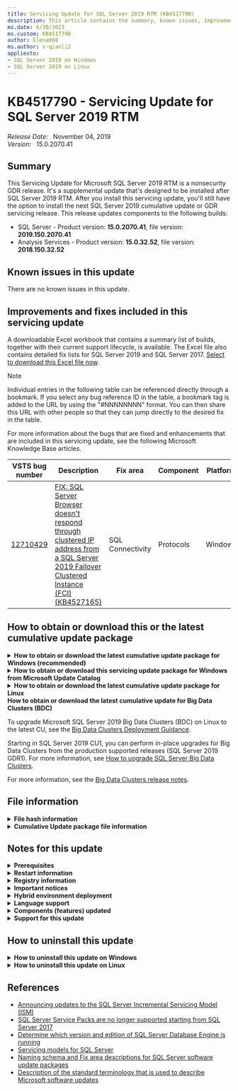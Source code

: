 ```yaml
---
title: Servicing Update for SQL Server 2019 RTM (KB4517790)
description: This article contains the summary, known issues, improvements, fixes and other information for SQL Server 2019 RTM servicing update (KB4517790).
ms.date: 6/30/2023
ms.custom: KB4517790
author: Elena068
ms.author: v-qianli2
appliesto:
- SQL Server 2019 on Windows
- SQL Server 2019 on Linux
---
```


# KB4517790 - Servicing Update for SQL Server 2019 RTM

_Release Date:_ &nbsp; November 04, 2019  
_Version:_ &nbsp; 15.0.2070.41

## Summary

This Servicing Update for Microsoft SQL Server 2019 RTM is a nonsecurity GDR release. It's a supplemental update that's designed to be installed after SQL Server 2019 RTM. After you install this servicing update, you'll still have the option to install the next SQL Server 2019 cumulative update or GDR servicing release. This release updates components to the following builds:

- SQL Server - Product version: **15.0.2070.41**, file version: **2019.150.2070.41**
- Analysis Services - Product version: **15.0.32.52**, file version: **2018.150.32.52**

## Known issues in this update

There are no known issues in this update.

## Improvements and fixes included in this servicing update

A downloadable Excel workbook that contains a summary list of builds, together with their current support lifecycle, is available. The Excel file also contains detailed fix lists for SQL Server 2019 and SQL Server 2017. [Select to download this Excel file now](https://aka.ms/sqlserverbuilds).

> [!NOTE]
> Individual entries in the following table can be referenced directly through a bookmark. If you select any bug reference ID in the table, a bookmark tag is added to the URL by using the "#NNNNNNNN" format. You can then share this URL with other people so that they can jump directly to the desired fix in the table.

For more information about the bugs that are fixed and enhancements that are included in this servicing update, see the following Microsoft Knowledge Base articles.

| VSTS bug number | Description | Fix area | Component | Platform |
|-|-|-|-|-|
| <a id="12710429">[12710429](#12710429)</a> | [FIX: SQL Server Browser doesn't respond through clustered IP address from a SQL Server 2019 Failover Clustered Instance (FCI) (KB4527165)](https://support.microsoft.com/help/4527165) | SQL Connectivity | Protocols | Windows |

## How to obtain or download this or the latest cumulative update package

<details>
<summary><b>How to obtain or download the latest cumulative update package for Windows (recommended)</b></summary>

The following update is available from the Microsoft Download Center:

 :::image type="icon" source="../media/download-icon.png" border="false"::: [Download the latest cumulative update package for SQL Server 2019 now](https://www.microsoft.com/download/details.aspx?id=100809)

> [!NOTE]
>
> - Microsoft Download Center will always present the latest SQL Server 2019 CU release.
> - If the download page does not appear, contact [Microsoft Customer Service and Support](https://support.microsoft.com/contactus/?ws=support) to obtain the cumulative update package.

</details>

<details>
<summary><b>How to obtain or download this servicing update package for Windows from Microsoft Update Catalog</b></summary>

The following update is available from the Microsoft Update Catalog:

 :::image type="icon" source="../media/download-icon.png" border="false"::: [Download the servicing update package for SQL Server 2019 RTM now](http://download.windowsupdate.com/d/msdownload/update/software/crup/2019/11/sqlserver2019-kb4517790-x64_6412a53eb385a693b48948a297816647d25fa5d5.exe)

> [!NOTE]
>
> - [Microsoft Update Catalog](https://www.catalog.update.microsoft.com/Search.aspx?q=sql%20server%202019) contains this SQL Server 2019 CU and previously released SQL Server 2019 CU releases.
> - This CU is also available through Windows Server Update Services (WSUS).
> - We recommend that you always install the latest cumulative update that is available.

</details>

<details>
<summary><b>How to obtain or download the latest cumulative update package for Linux</b></summary>

To update SQL Server 2019 on Linux to the latest CU, you must first have the [Cumulative Update repository configured](/sql/linux/sql-server-linux-setup#repositories). Then, update your SQL Server packages by using the appropriate platform-specific update command.

For installation instructions and direct links to the CU package downloads, see the [SQL Server 2019 Release Notes](/sql/linux/sql-server-linux-release-notes-2019).

</details>

</details>
<summary><b>How to obtain or download the latest cumulative update for Big Data Clusters (BDC)</b></summary>

To upgrade Microsoft SQL Server 2019 Big Data Clusters (BDC) on Linux to the latest CU, see the [Big Data Clusters Deployment Guidance](/sql/big-data-cluster/deployment-guidance).

Starting in SQL Server 2019 CU1, you can perform in-place upgrades for Big Data Clusters from the production supported releases (SQL Server 2019 GDR1). For more information, see [How to upgrade SQL Server Big Data Clusters](/sql/big-data-cluster/deployment-upgrade).

For more information, see the [Big Data Clusters release notes](/sql/big-data-cluster/release-notes-big-data-cluster).

## File information

<details>
<summary><b>File hash information</b></summary>

You can verify the download by computing the hash of the *SQLServer2019-KB4517790-x64.exe* file by using the following command:

`certutil -hashfile SQLServer2019-KB4517790-x64.exe SHA256`

|File name|SHA256 hash|
|---------|---------|
|SQLServer2019-KB4517790-x64.exe|0E08E97EF523EDEA9C874B2014B8543D87FB553585DA5764D3B54DB89FCC88C6|

</details>

<details>
<summary><b>Cumulative Update package file information</b></summary>

The English version of this package has the file attributes (or later file attributes) that are listed in the following table. The dates and times for these files are listed in Coordinated Universal Time (UTC). When you view the file information, it's converted to local time. To find the difference between UTC and local time, use the **Time Zone** tab in the **Date and Time** item in Control Panel.

x64-based versions

SQL Server 2019 Analysis Services

| File   name                                               | File version     | File size | Date      | Time  | Platform |
|-----------------------------------------------------------|------------------|-----------|-----------|-------|----------|
| Asplatformhost.dll                                        | 2018.150.32.52   | 291728    | 28-Oct-19 | 20:41 | x64      |
| Mashupcompression.dll                                     | 2.72.5556.181    | 140664    | 28-Oct-19 | 20:41 | x64      |
| Microsoft.analysisservices.minterop.dll                   | 15.0.32.52       | 757640    | 28-Oct-19 | 20:41 | x86      |
| Microsoft.analysisservices.server.core.resources.dll      | 15.0.32.52       | 195976    | 28-Oct-19 | 20:41 | x86      |
| Microsoft.analysisservices.server.core.resources.dll      | 15.0.32.52       | 198536    | 28-Oct-19 | 20:41 | x86      |
| Microsoft.analysisservices.server.core.resources.dll      | 15.0.32.52       | 172936    | 28-Oct-19 | 20:41 | x86      |
| Microsoft.analysisservices.server.core.resources.dll      | 15.0.32.52       | 174480    | 28-Oct-19 | 20:41 | x86      |
| Microsoft.analysisservices.server.core.resources.dll      | 15.0.32.52       | 192400    | 28-Oct-19 | 20:41 | x86      |
| Microsoft.analysisservices.server.core.resources.dll      | 15.0.32.52       | 196488    | 28-Oct-19 | 20:41 | x86      |
| Microsoft.analysisservices.server.core.resources.dll      | 15.0.32.52       | 197520    | 28-Oct-19 | 20:41 | x86      |
| Microsoft.analysisservices.server.core.resources.dll      | 15.0.32.52       | 201104    | 28-Oct-19 | 20:41 | x86      |
| Microsoft.analysisservices.server.core.resources.dll      | 15.0.32.52       | 213896    | 28-Oct-19 | 20:41 | x86      |
| Microsoft.analysisservices.server.core.resources.dll      | 15.0.32.52       | 251272    | 28-Oct-19 | 20:41 | x86      |
| Microsoft.analysisservices.server.tabular.dll             | 15.0.32.52       | 1097304   | 28-Oct-19 | 20:41 | x86      |
| Microsoft.analysisservices.server.tabular.json.dll        | 15.0.32.52       | 479840    | 28-Oct-19 | 20:41 | x86      |
| Microsoft.analysisservices.server.tabular.resources.dll   | 15.0.32.52       | 57440     | 28-Oct-19 | 20:41 | x86      |
| Microsoft.analysisservices.server.tabular.resources.dll   | 15.0.32.52       | 58256     | 28-Oct-19 | 20:41 | x86      |
| Microsoft.analysisservices.server.tabular.resources.dll   | 15.0.32.52       | 52832     | 28-Oct-19 | 20:41 | x86      |
| Microsoft.analysisservices.server.tabular.resources.dll   | 15.0.32.52       | 53856     | 28-Oct-19 | 20:41 | x86      |
| Microsoft.analysisservices.server.tabular.resources.dll   | 15.0.32.52       | 57232     | 28-Oct-19 | 20:41 | x86      |
| Microsoft.analysisservices.server.tabular.resources.dll   | 15.0.32.52       | 57440     | 28-Oct-19 | 20:41 | x86      |
| Microsoft.analysisservices.server.tabular.resources.dll   | 15.0.32.52       | 57952     | 28-Oct-19 | 20:41 | x86      |
| Microsoft.analysisservices.server.tabular.resources.dll   | 15.0.32.52       | 58976     | 28-Oct-19 | 20:41 | x86      |
| Microsoft.analysisservices.server.tabular.resources.dll   | 15.0.32.52       | 61024     | 28-Oct-19 | 20:41 | x86      |
| Microsoft.analysisservices.server.tabular.resources.dll   | 15.0.32.52       | 66648     | 28-Oct-19 | 20:41 | x86      |
| Microsoft.analysisservices.timedimgenerator.resources.dll | 15.0.32.52       | 16784     | 28-Oct-19 | 20:41 | x86      |
| Microsoft.analysisservices.timedimgenerator.resources.dll | 15.0.32.52       | 16992     | 28-Oct-19 | 20:41 | x86      |
| Microsoft.analysisservices.timedimgenerator.resources.dll | 15.0.32.52       | 16776     | 28-Oct-19 | 20:41 | x86      |
| Microsoft.analysisservices.timedimgenerator.resources.dll | 15.0.32.52       | 16992     | 28-Oct-19 | 20:41 | x86      |
| Microsoft.analysisservices.timedimgenerator.resources.dll | 15.0.32.52       | 17800     | 28-Oct-19 | 20:41 | x86      |
| Microsoft.data.edm.netfx35.dll                            | 5.7.0.62516      | 660856    | 28-Oct-19 | 20:41 | x86      |
| Microsoft.data.mashup.dll                                 | 2.72.5556.181    | 180600    | 28-Oct-19 | 20:41 | x86      |
| Microsoft.data.mashup.oledb.dll                           | 2.72.5556.181    | 30072     | 28-Oct-19 | 20:41 | x86      |
| Microsoft.data.mashup.preview.dll                         | 2.72.5556.181    | 74616     | 28-Oct-19 | 20:41 | x86      |
| Microsoft.data.mashup.providercommon.dll                  | 2.72.5556.181    | 102264    | 28-Oct-19 | 20:41 | x86      |
| Microsoft.data.mashup.providercommon.resources.dll        | 2.72.5556.181    | 28536     | 28-Oct-19 | 20:41 | x86      |
| Microsoft.data.mashup.providercommon.resources.dll        | 2.72.5556.181    | 29048     | 28-Oct-19 | 20:41 | x86      |
| Microsoft.data.mashup.providercommon.resources.dll        | 2.72.5556.181    | 37752     | 28-Oct-19 | 20:41 | x86      |
| Microsoft.data.mashup.providercommon.resources.dll        | 2.72.5556.181    | 41848     | 28-Oct-19 | 20:41 | x86      |
| Microsoft.data.mashup.providercommon.resources.dll        | 2.72.5556.181    | 45944     | 28-Oct-19 | 20:41 | x86      |
| Microsoft.data.odata.netfx35.dll                          | 5.7.0.62516      | 1454456   | 28-Oct-19 | 20:41 | x86      |
| Microsoft.data.odata.query.netfx35.dll                    | 5.7.0.62516      | 181112    | 28-Oct-19 | 20:41 | x86      |
| Microsoft.data.sapclient.dll                              | 1.0.0.25         | 920680    | 28-Oct-19 | 20:41 | x86      |
| Microsoft.data.sapclient.resources.dll                    | 1.0.0.25         | 23928     | 28-Oct-19 | 20:41 | x86      |
| Microsoft.data.sapclient.resources.dll                    | 1.0.0.25         | 25464     | 28-Oct-19 | 20:41 | x86      |
| Microsoft.data.sapclient.resources.dll                    | 1.0.0.25         | 25976     | 28-Oct-19 | 20:41 | x86      |
| Microsoft.data.sapclient.resources.dll                    | 1.0.0.25         | 28536     | 28-Oct-19 | 20:41 | x86      |
| Microsoft.data.sapclient.resources.dll                    | 1.0.0.25         | 37752     | 28-Oct-19 | 20:41 | x86      |
| Microsoft.hostintegration.connectors.dll                  | 2.72.5556.181    | 5242744   | 28-Oct-19 | 20:41 | x86      |
| Microsoft.mashup.container.exe                            | 2.72.5556.181    | 19832     | 28-Oct-19 | 20:41 | x64      |
| Microsoft.mashup.container.netfx40.exe                    | 2.72.5556.181    | 19832     | 28-Oct-19 | 20:41 | x64      |
| Microsoft.mashup.container.netfx45.exe                    | 2.72.5556.181    | 19832     | 28-Oct-19 | 20:41 | x64      |
| Microsoft.mashup.eventsource.dll                          | 2.72.5556.181    | 149368    | 28-Oct-19 | 20:41 | x86      |
| Microsoft.mashup.oauth.dll                                | 2.72.5556.181    | 82296     | 28-Oct-19 | 20:41 | x86      |
| Microsoft.mashup.oauth.resources.dll                      | 2.72.5556.181    | 14712     | 28-Oct-19 | 20:41 | x86      |
| Microsoft.mashup.oauth.resources.dll                      | 2.72.5556.181    | 15224     | 28-Oct-19 | 20:41 | x86      |
| Microsoft.mashup.oauth.resources.dll                      | 2.72.5556.181    | 15432     | 28-Oct-19 | 20:41 | x86      |
| Microsoft.mashup.oauth.resources.dll                      | 2.72.5556.181    | 15736     | 28-Oct-19 | 20:41 | x86      |
| Microsoft.mashup.oledbinterop.dll                         | 2.72.5556.181    | 190840    | 28-Oct-19 | 20:41 | x64      |
| Microsoft.mashup.oledbprovider.dll                        | 2.72.5556.181    | 59768     | 28-Oct-19 | 20:41 | x86      |
| Microsoft.mashup.oledbprovider.resources.dll              | 2.72.5556.181    | 13176     | 28-Oct-19 | 20:41 | x86      |
| Microsoft.mashup.scriptdom.dll                            | 2.40.4554.261    | 2371808   | 28-Oct-19 | 20:41 | x86      |
| Microsoft.mashup.shims.dll                                | 2.72.5556.181    | 26488     | 28-Oct-19 | 20:41 | x86      |
| Microsoft.mashup.storage.xmlserializers.dll               | 1.0.0.0          | 140152    | 28-Oct-19 | 20:41 | x86      |
| Microsoft.mashupengine.dll                                | 2.72.5556.181    | 14094200  | 28-Oct-19 | 20:41 | x86      |
| Microsoft.mashupengine.resources.dll                      | 2.72.5556.181    | 533368    | 28-Oct-19 | 20:41 | x86      |
| Microsoft.mashupengine.resources.dll                      | 2.72.5556.181    | 541560    | 28-Oct-19 | 20:41 | x86      |
| Microsoft.mashupengine.resources.dll                      | 2.72.5556.181    | 615288    | 28-Oct-19 | 20:41 | x86      |
| Microsoft.mashupengine.resources.dll                      | 2.72.5556.181    | 623480    | 28-Oct-19 | 20:41 | x86      |
| Microsoft.mashupengine.resources.dll                      | 2.72.5556.181    | 627576    | 28-Oct-19 | 20:41 | x86      |
| Microsoft.mashupengine.resources.dll                      | 2.72.5556.181    | 635768    | 28-Oct-19 | 20:41 | x86      |
| Microsoft.mashupengine.resources.dll                      | 2.72.5556.181    | 643960    | 28-Oct-19 | 20:41 | x86      |
| Microsoft.mashupengine.resources.dll                      | 2.72.5556.181    | 652152    | 28-Oct-19 | 20:41 | x86      |
| Microsoft.mashupengine.resources.dll                      | 2.72.5556.181    | 676728    | 28-Oct-19 | 20:41 | x86      |
| Microsoft.mashupengine.resources.dll                      | 2.72.5556.181    | 848760    | 28-Oct-19 | 20:41 | x86      |
| Microsoft.odata.core.netfx35.dll                          | 6.15.0.0         | 1437560   | 28-Oct-19 | 20:41 | x86      |
| Microsoft.odata.edm.netfx35.dll                           | 6.15.0.0         | 778616    | 28-Oct-19 | 20:41 | x86      |
| Microsoft.powerbi.adomdclient.dll                         | 15.0.30.15       | 1100152   | 28-Oct-19 | 20:41 | x86      |
| Microsoft.spatial.netfx35.dll                             | 6.15.0.0         | 126328    | 28-Oct-19 | 20:41 | x86      |
| Msmdctr.dll                                               | 2018.150.32.52   | 37472     | 28-Oct-19 | 20:41 | x64      |
| Msmdlocal.dll                                             | 2018.150.32.52   | 47704160  | 28-Oct-19 | 20:41 | x86      |
| Msmdlocal.dll                                             | 2018.150.32.52   | 66188384  | 28-Oct-19 | 20:41 | x64      |
| Msmdpump.dll                                              | 2018.150.32.52   | 10187664  | 28-Oct-19 | 20:41 | x64      |
| Msmdredir.dll                                             | 2018.150.32.52   | 7955552   | 28-Oct-19 | 20:41 | x86      |
| Msmdspdm.resources.dll                                    | 15.0.32.52       | 15968     | 28-Oct-19 | 20:41 | x86      |
| Msmdspdm.resources.dll                                    | 15.0.32.52       | 15960     | 28-Oct-19 | 20:41 | x86      |
| Msmdspdm.resources.dll                                    | 15.0.32.52       | 15968     | 28-Oct-19 | 20:41 | x86      |
| Msmdspdm.resources.dll                                    | 15.0.32.52       | 16264     | 28-Oct-19 | 20:41 | x86      |
| Msmdspdm.resources.dll                                    | 15.0.32.52       | 16472     | 28-Oct-19 | 20:41 | x86      |
| Msmdspdm.resources.dll                                    | 15.0.32.52       | 16480     | 28-Oct-19 | 20:41 | x86      |
| Msmdspdm.resources.dll                                    | 15.0.32.52       | 17504     | 28-Oct-19 | 20:41 | x86      |
| Msmdsrv.exe                                               | 2018.150.32.52   | 65722976  | 28-Oct-19 | 20:41 | x64      |
| Msmdsrv.rll                                               | 2018.150.32.52   | 1000328   | 28-Oct-19 | 20:41 | x64      |
| Msmdsrv.rll                                               | 2018.150.32.52   | 1453456   | 28-Oct-19 | 20:41 | x64      |
| Msmdsrv.rll                                               | 2018.150.32.52   | 1521032   | 28-Oct-19 | 20:41 | x64      |
| Msmdsrv.rll                                               | 2018.150.32.52   | 1536392   | 28-Oct-19 | 20:41 | x64      |
| Msmdsrv.rll                                               | 2018.150.32.52   | 1595784   | 28-Oct-19 | 20:41 | x64      |
| Msmdsrv.rll                                               | 2018.150.32.52   | 1608072   | 28-Oct-19 | 20:41 | x64      |
| Msmdsrv.rll                                               | 2018.150.32.52   | 1627528   | 28-Oct-19 | 20:41 | x64      |
| Msmdsrv.rll                                               | 2018.150.32.52   | 1642376   | 28-Oct-19 | 20:41 | x64      |
| Msmdsrv.rll                                               | 2018.150.32.52   | 809864    | 28-Oct-19 | 20:41 | x64      |
| Msmdsrv.rll                                               | 2018.150.32.52   | 832392    | 28-Oct-19 | 20:41 | x64      |
| Msmdsrv.rll                                               | 2018.150.32.52   | 991624    | 28-Oct-19 | 20:41 | x64      |
| Msmdsrvi.rll                                              | 2018.150.32.52   | 1450592   | 28-Oct-19 | 20:41 | x64      |
| Msmdsrvi.rll                                              | 2018.150.32.52   | 1517664   | 28-Oct-19 | 20:41 | x64      |
| Msmdsrvi.rll                                              | 2018.150.32.52   | 1532504   | 28-Oct-19 | 20:41 | x64      |
| Msmdsrvi.rll                                              | 2018.150.32.52   | 1591904   | 28-Oct-19 | 20:41 | x64      |
| Msmdsrvi.rll                                              | 2018.150.32.52   | 1604704   | 28-Oct-19 | 20:41 | x64      |
| Msmdsrvi.rll                                              | 2018.150.32.52   | 1624160   | 28-Oct-19 | 20:41 | x64      |
| Msmdsrvi.rll                                              | 2018.150.32.52   | 1637472   | 28-Oct-19 | 20:41 | x64      |
| Msmdsrvi.rll                                              | 2018.150.32.52   | 808536    | 28-Oct-19 | 20:41 | x64      |
| Msmdsrvi.rll                                              | 2018.150.32.52   | 831584    | 28-Oct-19 | 20:41 | x64      |
| Msmdsrvi.rll                                              | 2018.150.32.52   | 990328    | 28-Oct-19 | 20:41 | x64      |
| Msmdsrvi.rll                                              | 2018.150.32.52   | 998496    | 28-Oct-19 | 20:41 | x64      |
| Msmgdsrv.dll                                              | 2018.150.32.52   | 10184592  | 28-Oct-19 | 20:41 | x64      |
| Msmgdsrv.dll                                              | 2018.150.32.52   | 8278416   | 28-Oct-19 | 20:41 | x86      |
| Msolap.dll                                                | 2018.150.32.52   | 11014544  | 28-Oct-19 | 20:41 | x64      |
| Msolap.dll                                                | 2018.150.32.52   | 8607120   | 28-Oct-19 | 20:41 | x86      |
| Msolui.dll                                                | 2018.150.32.52   | 285280    | 28-Oct-19 | 20:41 | x86      |
| Msolui.dll                                                | 2018.150.32.52   | 305552    | 28-Oct-19 | 20:41 | x64      |
| Powerbiextensions.dll                                     | 2.72.5556.181    | 9252728   | 28-Oct-19 | 20:41 | x86      |
| Private_odbc32.dll                                        | 10.0.14832.1000  | 728440    | 28-Oct-19 | 20:41 | x64      |
| Sqlceip.exe                                               | 15.0.2070.41     | 290640    | 28-Oct-19 | 20:41 | x86      |
| Sqldumper.exe                                             | 2019.150.2070.41 | 159328    | 28-Oct-19 | 20:41 | x86      |
| Sqldumper.exe                                             | 2019.150.2070.41 | 192312    | 28-Oct-19 | 20:41 | x64      |
| System.spatial.netfx35.dll                                | 5.7.0.62516      | 117624    | 28-Oct-19 | 20:41 | x86      |
| Tmapi.dll                                                 | 2018.150.32.52   | 6177160   | 28-Oct-19 | 20:41 | x64      |
| Tmcachemgr.dll                                            | 2018.150.32.52   | 4916616   | 28-Oct-19 | 20:41 | x64      |
| Tmpersistence.dll                                         | 2018.150.32.52   | 1183624   | 28-Oct-19 | 20:41 | x64      |
| Tmtransactions.dll                                        | 2018.150.32.52   | 6806624   | 28-Oct-19 | 20:41 | x64      |
| Xmsrv.dll                                                 | 2018.150.32.52   | 26021264  | 28-Oct-19 | 20:41 | x64      |
| Xmsrv.dll                                                 | 2018.150.32.52   | 35457936  | 28-Oct-19 | 20:41 | x86      |

SQL Server 2019 Database Services Common Core

| File   name    | File version     | File size | Date      | Time  | Platform |
|----------------|------------------|-----------|-----------|-------|----------|
| Instapi140.dll | 2019.150.2070.41 | 81720     | 28-Oct-19 | 20:42 | x86      |
| Instapi140.dll | 2019.150.2070.41 | 93800     | 28-Oct-19 | 20:42 | x64      |
| Msasxpress.dll | 2018.150.32.52   | 25992     | 28-Oct-19 | 20:42 | x86      |
| Msasxpress.dll | 2018.150.32.52   | 31120     | 28-Oct-19 | 20:42 | x64      |
| Sqldumper.exe  | 2019.150.2070.41 | 159328    | 28-Oct-19 | 20:42 | x86      |
| Sqldumper.exe  | 2019.150.2070.41 | 192312    | 28-Oct-19 | 20:42 | x64      |

SQL Server 2019 sql_dreplay_client

| File   name    | File version     | File size | Date      | Time  | Platform |
|----------------|------------------|-----------|-----------|-------|----------|
| Instapi140.dll | 2019.150.2070.41 | 93800     | 28-Oct-19 | 20:42 | x64      |

SQL Server 2019 sql_dreplay_controller

| File   name    | File version     | File size | Date      | Time  | Platform |
|----------------|------------------|-----------|-----------|-------|----------|
| Instapi140.dll | 2019.150.2070.41 | 93800     | 28-Oct-19 | 20:42 | x64      |

SQL Server 2019 Database Services Core Instance

| File   name            | File version     | File size | Date      | Time  | Platform |
|------------------------|------------------|-----------|-----------|-------|----------|
| Hkcompile.dll          | 2019.150.2070.41 | 1298232   | 28-Oct-19 | 21:50 | x64      |
| Hkengine.dll           | 2019.150.2070.41 | 5791544   | 28-Oct-19 | 21:49 | x64      |
| Hkruntime.dll          | 2019.150.2070.41 | 188008    | 28-Oct-19 | 21:49 | x64      |
| Qds.dll                | 2019.150.2070.41 | 1175136   | 28-Oct-19 | 21:49 | x64      |
| Rsfxft.dll             | 2019.150.2070.41 | 57144     | 28-Oct-19 | 21:49 | x64      |
| Secforwarder.dll       | 2019.150.2070.41 | 85816     | 28-Oct-19 | 21:49 | x64      |
| Sqlaccess.dll          | 2019.150.2070.41 | 499304    | 28-Oct-19 | 21:49 | x64      |
| Sqlagent.exe           | 2019.150.2070.41 | 695912    | 28-Oct-19 | 21:50 | x64      |
| Sqlceip.exe            | 15.0.2070.41     | 290640    | 28-Oct-19 | 21:49 | x86      |
| Sqldk.dll              | 2019.150.2070.41 | 3128936   | 28-Oct-19 | 21:50 | x64      |
| `Sqlevn70.rll`           | 2019.150.2070.41 | 1535800   | 28-Oct-19 | 21:49 | x64      |
| `Sqlevn70.rll`           | 2019.150.2070.41 | 1592928   | 28-Oct-19 | 21:49 | x64      |
| `Sqlevn70.rll`           | 2019.150.2070.41 | 2166584   | 28-Oct-19 | 21:49 | x64      |
| `Sqlevn70.rll`           | 2019.150.2070.41 | 2215528   | 28-Oct-19 | 21:49 | x64      |
| `Sqlevn70.rll`           | 2019.150.2070.41 | 3399272   | 28-Oct-19 | 21:49 | x64      |
| `Sqlevn70.rll`           | 2019.150.2070.41 | 3485288   | 28-Oct-19 | 21:49 | x64      |
| `Sqlevn70.rll`           | 2019.150.2070.41 | 3530552   | 28-Oct-19 | 21:49 | x64      |
| `Sqlevn70.rll`           | 2019.150.2070.41 | 3563112   | 28-Oct-19 | 21:49 | x64      |
| `Sqlevn70.rll`           | 2019.150.2070.41 | 3595880   | 28-Oct-19 | 21:49 | x64      |
| `Sqlevn70.rll`           | 2019.150.2070.41 | 3678008   | 28-Oct-19 | 21:49 | x64      |
| `Sqlevn70.rll`           | 2019.150.2070.41 | 3800680   | 28-Oct-19 | 21:49 | x64      |
| `Sqlevn70.rll`           | 2019.150.2070.41 | 3804776   | 28-Oct-19 | 21:49 | x64      |
| `Sqlevn70.rll`           | 2019.150.2070.41 | 3854136   | 28-Oct-19 | 21:49 | x64      |
| `Sqlevn70.rll`           | 2019.150.2070.41 | 3891000   | 28-Oct-19 | 21:49 | x64      |
| `Sqlevn70.rll`           | 2019.150.2070.41 | 3993400   | 28-Oct-19 | 21:49 | x64      |
| `Sqlevn70.rll`           | 2019.150.2070.41 | 3997288   | 28-Oct-19 | 21:49 | x64      |
| `Sqlevn70.rll`           | 2019.150.2070.41 | 4009576   | 28-Oct-19 | 21:49 | x64      |
| `Sqlevn70.rll`           | 2019.150.2070.41 | 4046440   | 28-Oct-19 | 21:49 | x64      |
| `Sqlevn70.rll`           | 2019.150.2070.41 | 4136552   | 28-Oct-19 | 21:49 | x64      |
| `Sqlevn70.rll`           | 2019.150.2070.41 | 4144744   | 28-Oct-19 | 21:49 | x64      |
| `Sqlevn70.rll`           | 2019.150.2070.41 | 4259432   | 28-Oct-19 | 21:49 | x64      |
| Sqllang.dll            | 2019.150.2070.41 | 39517800  | 28-Oct-19 | 21:50 | x64      |
| Sqlmin.dll             | 2019.150.2070.41 | 39826024  | 28-Oct-19 | 21:49 | x64      |
| Sqlos.dll              | 2019.150.2070.41 | 52840     | 28-Oct-19 | 21:49 | x64      |
| Sqlscriptdowngrade.dll | 2019.150.2070.41 | 48976     | 28-Oct-19 | 21:49 | x64      |
| Sqlscriptupgrade.dll   | 2019.150.2070.41 | 5910328   | 28-Oct-19 | 21:49 | x64      |
| Sqlservr.exe           | 2019.150.2070.41 | 630584    | 28-Oct-19 | 21:49 | x64      |
| Sqltses.dll            | 2019.150.2070.41 | 9076536   | 28-Oct-19 | 21:49 | x64      |
| Svl.dll                | 2019.150.2070.41 | 167528    | 28-Oct-19 | 21:49 | x64      |

SQL Server 2019 Database Services Core Shared

| File   name      | File version     | File size | Date      | Time  | Platform |
|------------------|------------------|-----------|-----------|-------|----------|
| Flatfiledest.dll | 2019.150.2070.41 | 417592    | 28-Oct-19 | 20:40 | x64      |
| Flatfilesrc.dll  | 2019.150.2070.41 | 433976    | 28-Oct-19 | 20:40 | x64      |

SQL Server 2019 sql_extensibility

| File   name        | File version     | File size | Date      | Time  | Platform |
|--------------------|------------------|-----------|-----------|-------|----------|
| Commonlauncher.dll | 2019.150.2070.41 | 97896     | 28-Oct-19 | 20:43 | x64      |
| Exthost.exe        | 2019.150.2070.41 | 233056    | 28-Oct-19 | 20:43 | x64      |
| Launchpad.exe      | 2019.150.2070.41 | 1228600   | 28-Oct-19 | 20:43 | x64      |
| Sqlsatellite.dll   | 2019.150.2070.41 | 1023800   | 28-Oct-19 | 20:43 | x64      |

SQL Server 2019 sql_inst_mr

| File   name | File version | File size | Date      | Time  | Platform |
|-------------|--------------|-----------|-----------|-------|----------|
| Imrdll.dll  | 15.0.2070.41 | 36456     | 28-Oct-19 | 20:42 | x86      |

SQL Server 2019 Integration Services

| File   name                        | File version     | File size | Date      | Time  | Platform |
|------------------------------------|------------------|-----------|-----------|-------|----------|
| Flatfiledest.dll                   | 2019.150.2070.41 | 364344    | 28-Oct-19 | 20:55 | x86      |
| Flatfiledest.dll                   | 2019.150.2070.41 | 417592    | 28-Oct-19 | 20:55 | x64      |
| Flatfilesrc.dll                    | 2019.150.2070.41 | 433976    | 28-Oct-19 | 20:55 | x64      |
| Flatfilesrc.dll                    | 2019.150.2070.41 | 376632    | 28-Oct-19 | 20:55 | x86      |
| Microsoft.sqlserver.scripttask.dll | 15.0.2070.41     | 147040    | 28-Oct-19 | 20:55 | x86      |
| Microsoft.sqlserver.scripttask.dll | 15.0.2070.41     | 147256    | 28-Oct-19 | 20:55 | x86      |
| Msdtssrvr.exe                      | 15.0.2070.41     | 224872    | 28-Oct-19 | 20:55 | x64      |
| Msmdpp.dll                         | 2018.150.32.52   | 10061704  | 28-Oct-19 | 20:40 | x64      |
| Sqlceip.exe                        | 15.0.2070.41     | 290640    | 28-Oct-19 | 20:55 | x86      |

SQL Server 2019 sql_polybase_core_inst

| File   name                                                          | File version     | File size | Date      | Time  | Platform |
|----------------------------------------------------------------------|------------------|-----------|-----------|-------|----------|
| Dms.dll                                                              | 15.0.1807.0      | 557184    | 28-Oct-19 | 21:32 | x86      |
| Dmsnative.dll                                                        | 2018.150.1807.0  | 138872    | 28-Oct-19 | 21:32 | x64      |
| Dwengineservice.dll                                                  | 15.0.1807.0      | 50304     | 28-Oct-19 | 21:32 | x86      |
| Instapi140.dll                                                       | 2019.150.2070.41 | 93800     | 28-Oct-19 | 21:32 | x64      |
| Microsoft.sqlserver.datawarehouse.backup.backupmetadata.dll          | 15.0.1807.0      | 73344     | 28-Oct-19 | 21:32 | x86      |
| Microsoft.sqlserver.datawarehouse.catalog.dll                        | 15.0.1807.0      | 299344    | 28-Oct-19 | 21:32 | x86      |
| Microsoft.sqlserver.datawarehouse.common.dll                         | 15.0.1807.0      | 1954640   | 28-Oct-19 | 21:32 | x86      |
| Microsoft.sqlserver.datawarehouse.configuration.dll                  | 15.0.1807.0      | 176256    | 28-Oct-19 | 21:32 | x86      |
| Microsoft.sqlserver.datawarehouse.datamovement.common.dll            | 15.0.1807.0      | 625272    | 28-Oct-19 | 21:32 | x86      |
| Microsoft.sqlserver.datawarehouse.datamovement.manager.dll           | 15.0.1807.0      | 249472    | 28-Oct-19 | 21:32 | x86      |
| Microsoft.sqlserver.datawarehouse.datamovement.messagetypes.dll      | 15.0.1807.0      | 144512    | 28-Oct-19 | 21:32 | x86      |
| Microsoft.sqlserver.datawarehouse.datamovement.messagingprotocol.dll | 15.0.1807.0      | 85352     | 28-Oct-19 | 21:32 | x86      |
| Microsoft.sqlserver.datawarehouse.diagnostics.dll                    | 15.0.1807.0      | 56960     | 28-Oct-19 | 21:32 | x86      |
| Microsoft.sqlserver.datawarehouse.distributor.dll                    | 15.0.1807.0      | 94336     | 28-Oct-19 | 21:32 | x86      |
| Microsoft.sqlserver.datawarehouse.engine.dll                         | 15.0.1807.0      | 1134208   | 28-Oct-19 | 21:32 | x86      |
| Microsoft.sqlserver.datawarehouse.engine.statsstream.dll             | 15.0.1807.0      | 86656     | 28-Oct-19 | 21:32 | x86      |
| Microsoft.sqlserver.datawarehouse.eventing.dll                       | 15.0.1807.0      | 76416     | 28-Oct-19 | 21:32 | x86      |
| Microsoft.sqlserver.datawarehouse.fabric.appliance.dll               | 15.0.1807.0      | 41088     | 28-Oct-19 | 21:32 | x86      |
| Microsoft.sqlserver.datawarehouse.fabric.interface.dll               | 15.0.1807.0      | 36688     | 28-Oct-19 | 21:32 | x86      |
| Microsoft.sqlserver.datawarehouse.fabric.polybase.dll                | 15.0.1807.0      | 49784     | 28-Oct-19 | 21:32 | x86      |
| Microsoft.sqlserver.datawarehouse.fabric.xdbinterface.dll            | 15.0.1807.0      | 27472     | 28-Oct-19 | 21:32 | x86      |
| Microsoft.sqlserver.datawarehouse.failover.dll                       | 15.0.1807.0      | 32592     | 28-Oct-19 | 21:32 | x86      |
| Microsoft.sqlserver.datawarehouse.hadoop.hadoopbridge.dll            | 15.0.1807.0      | 137344    | 28-Oct-19 | 21:32 | x86      |
| Microsoft.sqlserver.datawarehouse.loadercommon.dll                   | 15.0.1807.0      | 92496     | 28-Oct-19 | 21:32 | x86      |
| Microsoft.sqlserver.datawarehouse.loadmanager.dll                    | 15.0.1807.0      | 106832    | 28-Oct-19 | 21:32 | x86      |
| Microsoft.sqlserver.datawarehouse.localization.dll                   | 15.0.1807.0      | 295040    | 28-Oct-19 | 21:32 | x86      |
| Microsoft.sqlserver.datawarehouse.localization.resources.dll         | 15.0.1807.0      | 124544    | 28-Oct-19 | 21:32 | x86      |
| Microsoft.sqlserver.datawarehouse.localization.resources.dll         | 15.0.1807.0      | 141952    | 28-Oct-19 | 21:32 | x86      |
| Microsoft.sqlserver.datawarehouse.localization.resources.dll         | 15.0.1807.0      | 145024    | 28-Oct-19 | 21:32 | x86      |
| Microsoft.sqlserver.datawarehouse.localization.resources.dll         | 15.0.1807.0      | 141432    | 28-Oct-19 | 21:32 | x86      |
| Microsoft.sqlserver.datawarehouse.localization.resources.dll         | 15.0.1807.0      | 153728    | 28-Oct-19 | 21:32 | x86      |
| Microsoft.sqlserver.datawarehouse.localization.resources.dll         | 15.0.1807.0      | 143488    | 28-Oct-19 | 21:32 | x86      |
| Microsoft.sqlserver.datawarehouse.localization.resources.dll         | 15.0.1807.0      | 138368    | 28-Oct-19 | 21:32 | x86      |
| Microsoft.sqlserver.datawarehouse.localization.resources.dll         | 15.0.1807.0      | 179024    | 28-Oct-19 | 21:32 | x86      |
| Microsoft.sqlserver.datawarehouse.localization.resources.dll         | 15.0.1807.0      | 121984    | 28-Oct-19 | 21:32 | x86      |
| Microsoft.sqlserver.datawarehouse.localization.resources.dll         | 15.0.1807.0      | 140408    | 28-Oct-19 | 21:32 | x86      |
| Microsoft.sqlserver.datawarehouse.nodes.dll                          | 15.0.1807.0      | 78456     | 28-Oct-19 | 21:32 | x86      |
| Microsoft.sqlserver.datawarehouse.nulltransaction.dll                | 15.0.1807.0      | 27992     | 28-Oct-19 | 21:32 | x86      |
| Microsoft.sqlserver.datawarehouse.parallelizer.dll                   | 15.0.1807.0      | 43136     | 28-Oct-19 | 21:32 | x86      |
| Microsoft.sqlserver.datawarehouse.resourcemanagement.dll             | 15.0.1807.0      | 134272    | 28-Oct-19 | 21:32 | x86      |
| Microsoft.sqlserver.datawarehouse.sql.dll                            | 15.0.1807.0      | 3033936   | 28-Oct-19 | 21:32 | x86      |
| Microsoft.sqlserver.datawarehouse.sql.parser.dll                     | 15.0.1807.0      | 3958912   | 28-Oct-19 | 21:32 | x86      |
| Microsoft.sqlserver.datawarehouse.sql.parser.resources.dll           | 15.0.1807.0      | 124240    | 28-Oct-19 | 21:32 | x86      |
| Microsoft.sqlserver.datawarehouse.sql.parser.resources.dll           | 15.0.1807.0      | 139088    | 28-Oct-19 | 21:32 | x86      |
| Microsoft.sqlserver.datawarehouse.sql.parser.resources.dll           | 15.0.1807.0      | 143488    | 28-Oct-19 | 21:32 | x86      |
| Microsoft.sqlserver.datawarehouse.sql.parser.resources.dll           | 15.0.1807.0      | 139600    | 28-Oct-19 | 21:32 | x86      |
| Microsoft.sqlserver.datawarehouse.sql.parser.resources.dll           | 15.0.1807.0      | 154240    | 28-Oct-19 | 21:32 | x86      |
| Microsoft.sqlserver.datawarehouse.sql.parser.resources.dll           | 15.0.1807.0      | 139904    | 28-Oct-19 | 21:32 | x86      |
| Microsoft.sqlserver.datawarehouse.sql.parser.resources.dll           | 15.0.1807.0      | 136320    | 28-Oct-19 | 21:32 | x86      |
| Microsoft.sqlserver.datawarehouse.sql.parser.resources.dll           | 15.0.1807.0      | 176976    | 28-Oct-19 | 21:32 | x86      |
| Microsoft.sqlserver.datawarehouse.sql.parser.resources.dll           | 15.0.1807.0      | 121168    | 28-Oct-19 | 21:32 | x86      |
| Microsoft.sqlserver.datawarehouse.sql.parser.resources.dll           | 15.0.1807.0      | 138064    | 28-Oct-19 | 21:32 | x86      |
| Microsoft.sqlserver.datawarehouse.sqldistributor.dll                 | 15.0.1807.0      | 72528     | 28-Oct-19 | 21:32 | x86      |
| Microsoft.sqlserver.datawarehouse.transactsql.scriptdom.dll          | 15.0.1807.0      | 2688128   | 28-Oct-19 | 21:32 | x86      |
| Microsoft.sqlserver.datawarehouse.utilities.dll                      | 15.0.1807.0      | 2443088   | 28-Oct-19 | 21:32 | x86      |
| Mpdwinterop.dll                                                      | 2019.150.2070.41 | 458344    | 28-Oct-19 | 21:32 | x64      |
| Mpdwsvc.exe                                                          | 2019.150.2070.41 | 7380584   | 28-Oct-19 | 21:32 | x64      |
| Secforwarder.dll                                                     | 2019.150.2070.41 | 85816     | 28-Oct-19 | 21:32 | x64      |
| Sharedmemory.dll                                                     | 2018.150.1807.0  | 66176     | 28-Oct-19 | 21:32 | x64      |
| Sqldk.dll                                                            | 2019.150.2070.41 | 3128936   | 28-Oct-19 | 21:32 | x64      |
| Sqldumper.exe                                                        | 2019.150.2070.41 | 192312    | 28-Oct-19 | 21:32 | x64      |
| `Sqlevn70.rll`                                                         | 2019.150.2070.41 | 1592928   | 28-Oct-19 | 21:31 | x64      |
| `Sqlevn70.rll`                                                         | 2019.150.2070.41 | 4144744   | 28-Oct-19 | 21:31 | x64      |
| `Sqlevn70.rll`                                                         | 2019.150.2070.41 | 3399272   | 28-Oct-19 | 21:31 | x64      |
| `Sqlevn70.rll`                                                         | 2019.150.2070.41 | 4136552   | 28-Oct-19 | 21:31 | x64      |
| `Sqlevn70.rll`                                                         | 2019.150.2070.41 | 4046440   | 28-Oct-19 | 21:31 | x64      |
| `Sqlevn70.rll`                                                         | 2019.150.2070.41 | 2215528   | 28-Oct-19 | 21:31 | x64      |
| `Sqlevn70.rll`                                                         | 2019.150.2070.41 | 2166584   | 28-Oct-19 | 21:31 | x64      |
| `Sqlevn70.rll`                                                         | 2019.150.2070.41 | 3804776   | 28-Oct-19 | 21:31 | x64      |
| `Sqlevn70.rll`                                                         | 2019.150.2070.41 | 3800680   | 28-Oct-19 | 21:31 | x64      |
| `Sqlevn70.rll`                                                         | 2019.150.2070.41 | 1535800   | 28-Oct-19 | 21:31 | x64      |
| `Sqlevn70.rll`                                                         | 2019.150.2070.41 | 4009576   | 28-Oct-19 | 21:31 | x64      |
| Sqlos.dll                                                            | 2019.150.2070.41 | 52840     | 28-Oct-19 | 21:32 | x64      |
| Sqlsortpdw.dll                                                       | 2018.150.1807.0  | 4846928   | 28-Oct-19 | 21:32 | x64      |
| Sqltses.dll                                                          | 2019.150.2070.41 | 9076536   | 28-Oct-19 | 21:32 | x64      |

SQL Server 2019 sql_shared_mr

| File   name | File version | File size | Date      | Time  | Platform |
|-------------|--------------|-----------|-----------|-------|----------|
| Smrdll.dll  | 15.0.2070.41 | 36664     | 28-Oct-19 | 20:42 | x86      |

SQL Server 2019 sql_tools_extensions

| File   name                                    | File version     | File size | Date      | Time  | Platform |
|------------------------------------------------|------------------|-----------|-----------|-------|----------|
| Flatfiledest.dll                               | 2019.150.2070.41 | 417592    | 28-Oct-19 | 21:03 | x64      |
| Flatfiledest.dll                               | 2019.150.2070.41 | 364344    | 28-Oct-19 | 21:03 | x86      |
| Flatfilesrc.dll                                | 2019.150.2070.41 | 433976    | 28-Oct-19 | 21:03 | x64      |
| Flatfilesrc.dll                                | 2019.150.2070.41 | 376632    | 28-Oct-19 | 21:03 | x86      |
| Microsoft.sqlserver.chainer.infrastructure.dll | 15.0.2070.41     | 409192    | 28-Oct-19 | 21:03 | x86      |
| Microsoft.sqlserver.chainer.infrastructure.dll | 15.0.2070.41     | 409400    | 28-Oct-19 | 21:03 | x86      |
| Microsoft.sqlserver.configuration.sco.dll      | 15.0.2070.41     | 3006056   | 28-Oct-19 | 21:03 | x86      |
| Microsoft.sqlserver.configuration.sco.dll      | 15.0.2070.41     | 3006056   | 28-Oct-19 | 21:03 | x86      |
| Msmgdsrv.dll                                   | 2018.150.32.52   | 8278416   | 28-Oct-19 | 20:45 | x86      |

</details>

## Notes for this update

<details>
<summary><b>Prerequisites</b></summary>

To apply this servicing update package, you must be running SQL Server 2019.

</details>

<details>
<summary><b>Restart information</b></summary>

You might have to restart the computer after you apply this servicing update package.

</details>

<details>
<summary><b>Registry information</b></summary>

To use one of the hotfixes in this package, you don't have to make any changes to the registry.

</details>

<details>
<summary><b>Important notices</b></summary>

The Servicing Update payload mainly contains other fixes required for the new SQL Server 2019 Big Data Clusters feature and there's a critical fix for SQL Server Failover Cluster named instance.

</details>

<details>
<summary><b>Hybrid environment deployment</b></summary>

When you deploy an update to a hybrid environment (such as Always On, replication, cluster, and mirroring), we recommend that you refer to the following articles before you deploy the update:

- [SQL Server failover cluster rolling update and service pack process](/sql/sql-server/failover-clusters/windows/upgrade-a-sql-server-failover-cluster-instance)

    > [!NOTE]
    > If you don't want to use the rolling update process, follow these steps to apply an update:
    >
    > - Install the update on the passive node.
    > - Install the update on the active node (requires a service restart).

- [Upgrade and update of availability group servers that use minimal downtime and data loss](https://msdn.microsoft.com/library/dn178483.aspx)

    > [!NOTE]
    > If you enabled Always On together with the **SSISDB** catalog, see the [information about SSIS with Always On](https://techcommunity.microsoft.com/t5/sql-server-integration-services/ssis-with-alwayson/ba-p/388091) about how to apply an update in these environments.

- [How to apply a hotfix for SQL Server in a transactional replication and database mirroring topology](../../database-engine/replication/install-service-packs-hotfixes.md)
- [How to apply a hotfix for SQL Server in a replication topology](../../database-engine/replication/apply-hotfix-sql-replication-topology.md)
- [How to install service packs and hotfixes on an instance of SQL Server that is configured to use database mirroring](/sql/database-engine/database-mirroring/upgrading-mirrored-instances)
- [Overview of SQL Server Servicing Installation](https://technet.microsoft.com/library/dd638062.aspx)

</details>

<details>
<summary><b>Language support</b></summary>

SQL Server CUs are currently multilingual. Therefore, this CU package isn't specific to one language. It applies to all supported languages.

</details>

<details>
<summary><b>Components (features) updated</b></summary>

One CU package includes all available updates for all SQL Server 2019 components (features). However, the cumulative update package updates only those components that are currently installed on the SQL Server instance that you select to be serviced. If a SQL Server feature (for example, Analysis Services) is added to the instance after this CU is applied, you must reapply this CU to update the new feature to this CU.

</details>

<details>
<summary><b>Support for this update</b></summary>

If other issues occur, or if any troubleshooting is required, you might have to create a service request. The usual support costs will apply to other support questions and to issues that don't qualify for this specific cumulative update package. For a complete list of Microsoft Customer Service and Support telephone numbers, or to create a separate service request, go to the [Microsoft support website](https://support.microsoft.com/contactus/?ws=support).
</details>

## How to uninstall this update

<details>
<summary><b>How to uninstall this update on Windows</b></summary>

1. In Control Panel, open the **Programs and Features** item, and then select **View installed updates**.
1. Locate the entry that corresponds to this cumulative update package under **SQL Server 2019**.
1. Press and hold (or right-click) the entry, and then select **Uninstall**.

</details>

<details>
<summary><b>How to uninstall this update on Linux</b></summary>

To uninstall this CU on Linux, you must roll back the package to the previous version. For more information about how to roll back the installation, see [Rollback SQL Server](/sql/linux/sql-server-linux-setup#rollback).

</details>

## References

- [Announcing updates to the SQL Server Incremental Servicing Model (ISM)](https://blogs.msdn.microsoft.com/sqlreleaseservices/announcing-updates-to-the-sql-server-incremental-servicing-model-ism/)
- [SQL Server Service Packs are no longer supported starting from SQL Server 2017](https://support.microsoft.com/topic/fd405dee-cae7-b40f-db14-01e3e4951169)
- [Determine which version and edition of SQL Server Database Engine is running](../find-my-sql-version.md)
- [Servicing models for SQL Server](../../general/servicing-models-sql-server.md)
- [Naming schema and Fix area descriptions for SQL Server software update packages](../../database-engine/install/windows/naming-schema-and-fix-area.md)
- [Description of the standard terminology that is used to describe Microsoft software updates](../../../windows-client/deployment/standard-terminology-software-updates.md)
